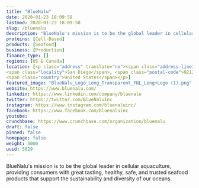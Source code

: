 ```yaml
---
title: "BlueNalu"
date: 2020-01-23 18:09:58
lastmod: 2020-01-23 18:09:58
slug: /bluenalu
description: "BlueNalu's mission is to be the global leader in cellular aquaculture, providing consumers with great tasting, healthy, safe, and trusted seafood products that support the sustainability and diversity of our oceans."
proteins: [Cell-Based]
products: [Seafood]
business: [Production]
finance_type: []
regions: [US & Canada]
location: [<p class="address" translate="no"><span class="address-line1">Cornerstone Court East</span><br>
<span class="locality">San Diego</span>, <span class="postal-code">92121</span><br>
<span class="country">United States</span></p>]
featured_image: "BlueNalu_Logo_Long_Transparent_FNL_Long+Logo (1).png"
website: https://www.bluenalu.com/
linkedin: https://www.linkedin.com/company/bluenalu
twitter: https://twitter.com/BlueNaluInc
instagram: https://www.instagram.com/bluenaluinc/
facebook: https://www.facebook.com/bluenaluinc
youtube: 
crunchbase: https://www.crunchbase.com/organization/bluenalu
draft: false
pinned: false
homepage: false
weight: 5000
uuid: 5829
---
```

BlueNalu's mission is to be the global leader in cellular aquaculture, providing consumers with great tasting, healthy, safe, and trusted seafood products that support the sustainability and diversity of our oceans.

